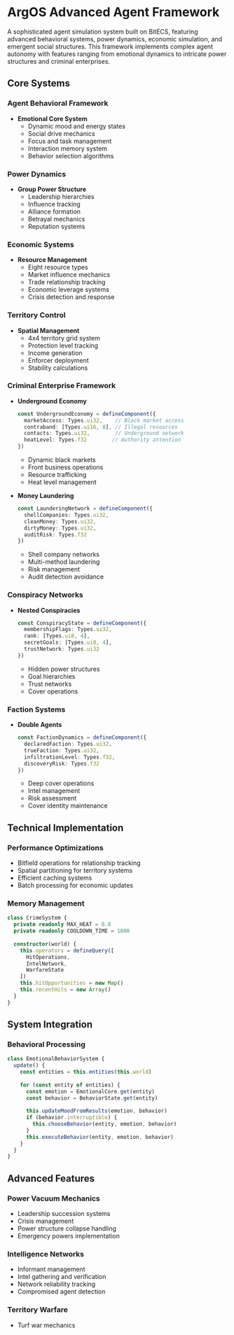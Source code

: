 # ArgOS Advanced Agent Framework

A sophisticated agent simulation system built on BitECS, featuring advanced behavioral systems, power dynamics, economic simulation, and emergent social structures. This framework implements complex agent autonomy with features ranging from emotional dynamics to intricate power structures and criminal enterprises.

## Core Systems

### Agent Behavioral Framework
- **Emotional Core System**
  - Dynamic mood and energy states
  - Social drive mechanics
  - Focus and task management
  - Interaction memory system
  - Behavior selection algorithms

### Power Dynamics
- **Group Power Structure**
  - Leadership hierarchies
  - Influence tracking
  - Alliance formation
  - Betrayal mechanics
  - Reputation systems

### Economic Systems
- **Resource Management**
  - Eight resource types
  - Market influence mechanics
  - Trade relationship tracking
  - Economic leverage systems
  - Crisis detection and response

### Territory Control
- **Spatial Management**
  - 4x4 territory grid system
  - Protection level tracking
  - Income generation
  - Enforcer deployment
  - Stability calculations

### Criminal Enterprise Framework
- **Underground Economy**
  ```typescript
  const UndergroundEconomy = defineComponent({
    marketAccess: Types.ui32,    // Black market access
    contraband: [Types.ui16, 8], // Illegal resources
    contacts: Types.ui32,        // Underground network
    heatLevel: Types.f32        // Authority attention
  })
  ```
  - Dynamic black markets
  - Front business operations
  - Resource trafficking
  - Heat level management

- **Money Laundering**
  ```typescript
  const LaunderingNetwork = defineComponent({
    shellCompanies: Types.ui32,
    cleanMoney: Types.ui32,
    dirtyMoney: Types.ui32,
    auditRisk: Types.f32
  })
  ```
  - Shell company networks
  - Multi-method laundering
  - Risk management
  - Audit detection avoidance

### Conspiracy Networks
- **Nested Conspiracies**
  ```typescript
  const ConspiracyState = defineComponent({
    membershipFlags: Types.ui32,
    rank: [Types.ui8, 4],
    secretGoals: [Types.ui8, 4],
    trustNetwork: Types.ui32
  })
  ```
  - Hidden power structures
  - Goal hierarchies
  - Trust networks
  - Cover operations

### Faction Systems
- **Double Agents**
  ```typescript
  const FactionDynamics = defineComponent({
    declaredFaction: Types.ui32,
    trueFaction: Types.ui32,
    infiltrationLevel: Types.f32,
    discoveryRisk: Types.f32
  })
  ```
  - Deep cover operations
  - Intel management
  - Risk assessment
  - Cover identity maintenance

## Technical Implementation

### Performance Optimizations
- Bitfield operations for relationship tracking
- Spatial partitioning for territory systems
- Efficient caching systems
- Batch processing for economic updates

### Memory Management
```typescript
class CrimeSystem {
  private readonly MAX_HEAT = 0.8
  private readonly COOLDOWN_TIME = 1000
  
  constructor(world) {
    this.operators = defineQuery([
      HitOperations, 
      IntelNetwork,
      WarfareState
    ])
    this.hitOpportunities = new Map()
    this.recentHits = new Array()
  }
}
```

## System Integration

### Behavioral Processing
```typescript
class EmotionalBehaviorSystem {
  update() {
    const entities = this.entities(this.world)
    
    for (const entity of entities) {
      const emotion = EmotionalCore.get(entity)
      const behavior = BehaviorState.get(entity)
      
      this.updateMoodFromResults(emotion, behavior)
      if (behavior.interruptible) {
        this.chooseBehavior(entity, emotion, behavior)
      }
      this.executeBehavior(entity, emotion, behavior)
    }
  }
}
```

## Advanced Features

### Power Vacuum Mechanics
- Leadership succession systems
- Crisis management
- Power structure collapse handling
- Emergency powers implementation

### Intelligence Networks
- Informant management
- Intel gathering and verification
- Network reliability tracking
- Compromised agent detection

### Territory Warfare
- Turf war mechanics
